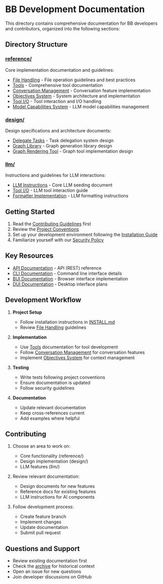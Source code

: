 # BB Development Documentation

This directory contains comprehensive documentation for BB developers and contributors, organized into the following sections:

## Directory Structure

### [reference/](reference/)
Core implementation documentation and guidelines:
- [File Handling](reference/file_handling.md) - File operation guidelines and best practices
- [Tools](reference/tools.md) - Comprehensive tool documentation
- [Conversation Management](reference/conversation_management.md) - Conversation feature implementation
- [Objectives System](reference/objectives_system.md) - System architecture and implementation
- [Tool I/O](reference/tool_io.md) - Tool interaction and I/O handling
- [Model Capabilities System](model-capabilities-system.md) - LLM model capabilities management

### [design/](design/)
Design specifications and architecture documents:
- [Delegate Tasks](design/delegate_tasks_design.md) - Task delegation system design
- [Graph Library](design/graph_library.md) - Graph generation library design
- [Graph Rendering Tool](design/graph_rendering_tool.md) - Graph tool implementation design

### [llm/](llm/)
Instructions and guidelines for LLM interactions:
- [LLM Instructions](llm/llm_instructions.md) - Core LLM seeding document
- [Tool I/O](llm/tool_io.md) - LLM tool interaction guide
- [Formatter Implementation](llm/formatter_implementation_instructions.md) - LLM formatting instructions

## Getting Started

1. Read the [Contributing Guidelines](../CONTRIBUTING.md) first
2. Review the [Project Conventions](../../CONVENTIONS.md)
3. Set up your development environment following the [Installation Guide](../../INSTALL.md)
4. Familiarize yourself with our [Security Policy](../SECURITY.md)

## Key Resources

- [API Documentation](../API.md) - API (REST) reference
- [CLI Documentation](../CLI.md) - Command line interface details
- [BUI Documentation](../BUI.md) - Browser interface implementation
- [DUI Documentation](../DUI.md) - Desktop interface plans

## Development Workflow

1. **Project Setup**
   - Follow installation instructions in [INSTALL.md](../../INSTALL.md)
   - Review [File Handling](reference/file_handling.md) guidelines

2. **Implementation**
   - Use [Tools](reference/tools.md) documentation for tool development
   - Follow [Conversation Management](reference/conversation_management.md) for conversation features
   - Implement [Objectives System](reference/objectives_system.md) for context management

3. **Testing**
   - Write tests following project conventions
   - Ensure documentation is updated
   - Follow security guidelines

4. **Documentation**
   - Update relevant documentation
   - Keep cross-references current
   - Add examples where helpful

## Contributing

1. Choose an area to work on:
   - Core functionality (reference/)
   - Design implementation (design/)
   - LLM features (llm/)

2. Review relevant documentation:
   - Design documents for new features
   - Reference docs for existing features
   - LLM instructions for AI components

3. Follow development process:
   - Create feature branch
   - Implement changes
   - Update documentation
   - Submit pull request

## Questions and Support

- Review existing documentation first
- Check the [archive](../zarchive/) for historical context
- Open an issue for new questions
- Join developer discussions on GitHub